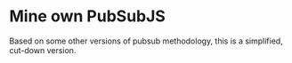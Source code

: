 # Mine own PubSubJS

Based on some other versions of pubsub methodology, this is a simplified, cut-down version.
